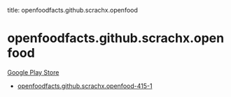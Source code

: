 title: openfoodfacts.github.scrachx.openfood
# openfoodfacts.github.scrachx.openfood


[Google Play Store](https://play.google.com/store/apps/details?id=openfoodfacts.github.scrachx.openfood)


* [openfoodfacts.github.scrachx.openfood-415-1](./openfoodfacts.github.scrachx.openfood-415-1/)